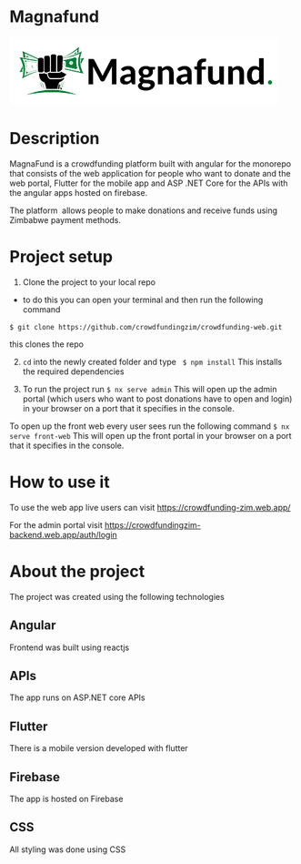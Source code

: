 # Magnafund

![](apps/admin/src/assets/logo.png)

# Description 
MagnaFund is a crowdfunding platform built with angular for the monorepo that consists of the web application for people who want to donate and the web portal, Flutter for the mobile app and ASP .NET Core for the APIs with the angular apps hosted on firebase. 

The platform  allows people to make donations and receive funds using Zimbabwe payment methods. 


# Project setup 

1. Clone the project to your local repo
- to do this you can open your terminal and then run the following command 
```
$ git clone https://github.com/crowdfundingzim/crowdfunding-web.git
```
this clones the repo

2. ```cd``` into the newly created folder and type
``` $ npm install```
This installs the required dependencies

3. To run the project run 
 ```$ nx serve admin```
This will open up the admin portal (which users who want to post donations have to open and login) in your browser on a port that it specifies in the console.


To open up the front web every user sees run the following command
 ```$ nx serve front-web```
This will open up the front portal in your browser on a port that it specifies in the console.



# How to use it
To use the web app live users can visit [https://crowdfunding-zim.web.app/ ](https://crowdfunding-zim.web.app/)

For the admin portal visit [https://crowdfundingzim-backend.web.app/auth/login  ](https://crowdfundingzim-backend.web.app/auth/login/)

# About the project 
The project was created using the following technologies

## Angular 
Frontend was built using reactjs

## APIs
The app runs on ASP.NET core APIs

## Flutter
There is a mobile version developed with flutter


## Firebase
The app is hosted on Firebase

## CSS
All styling was done using CSS




